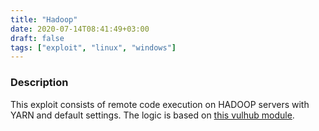 ```yaml
---
title: "Hadoop"
date: 2020-07-14T08:41:49+03:00
draft: false
tags: ["exploit", "linux", "windows"]
---
```


### Description

This exploit consists of remote code execution on HADOOP servers with YARN and default settings. The logic is based on [this vulhub module](https://github.com/vulhub/vulhub/tree/master/hadoop/unauthorized-yarn).
